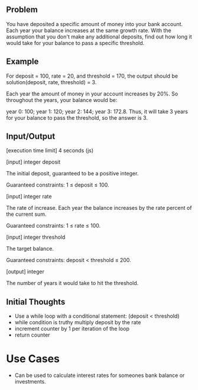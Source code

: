 ## Problem

You have deposited a specific amount of money into your bank account. Each year your balance increases at the same growth rate. With the assumption that you don't make any additional deposits, find out how long it would take for your balance to pass a specific threshold.

## Example

For deposit = 100, rate = 20, and threshold = 170, the output should be
solution(deposit, rate, threshold) = 3.

Each year the amount of money in your account increases by 20%. So throughout the years, your balance would be:

year 0: 100;
year 1: 120;
year 2: 144;
year 3: 172.8.
Thus, it will take 3 years for your balance to pass the threshold, so the answer is 3.

## Input/Output

[execution time limit] 4 seconds (js)

[input] integer deposit

The initial deposit, guaranteed to be a positive integer.

Guaranteed constraints:
1 ≤ deposit ≤ 100.

[input] integer rate

The rate of increase. Each year the balance increases by the rate percent of the current sum.

Guaranteed constraints:
1 ≤ rate ≤ 100.

[input] integer threshold

The target balance.

Guaranteed constraints:
deposit < threshold ≤ 200.

[output] integer

The number of years it would take to hit the threshold.

## Initial Thoughts

- Use a while loop with a conditional statement: (deposit < threshold)
- while condition is truthy multiply deposit by the rate
- increment counter by 1 per iteration of the loop
- return counter

# Use Cases

-  Can be used to calculate interest rates for someones bank balance or investments.
